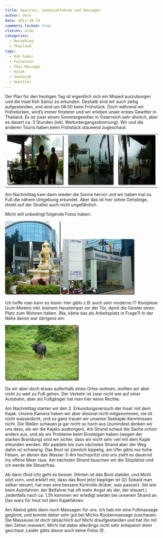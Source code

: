 ```yaml
---
title: Gewitter, Seekajakfahren und Massagen
author: Vero
date: 2011-10-19
comments_locked: true
classes: wide
categories:
  - Reiseblog
  - Thailand
tags:
  - Koh Samui
  - Faulenzen
  - Thai-Massage
  - Kajak
  - Seekajak
  - Gewitter
---
```


<p>Der Plan für den heutigen Tag ist eigentlich sich ein Moped auszuborgen und die Insel Koh Samui zu erkunden. Deshalb sind wir auch zeitig aufgestanden, und sind um 08:00 beim Frühstück. Doch während wir frühstücken, wird’s immer finsterer und wir erleben unser erstes Gewitter in Thailand. Es ist zwar einem Sommergewitter in Österreich sehr ähnlich, aber es dauert ca. 3 Stunden (inkl. Weltuntergangsstimmung). Wir und die anderen Touris haben beim Frühstück staunend zugeschaut:</p>  <table border="0" cellspacing="0" cellpadding="2" width="600"><tbody>     <tr>       <td valign="top" width="242"><a href="/assets/images/2011/10/IMG_1960.jpg"><img src="/assets/images/2011/10/IMG_1960_thumb.jpg" width="220" height="166" alt="IMG_1960" border="0" /></a></td>        <td valign="top" width="196"><a href="/assets/images/2011/10/IMG_1961.jpg"><img src="/assets/images/2011/10/IMG_1961_thumb.jpg" width="220" height="166" alt="IMG_1961" border="0" /></a></td>        <td valign="top" width="160"><a href="/assets/images/2011/10/IMG_1962.jpg"><img src="/assets/images/2011/10/IMG_1962_thumb.jpg" width="220" height="166" alt="IMG_1962" border="0" /></a></td>     </tr>   </tbody></table>  <p>Am Nachmittag kam dann wieder die Sonne hervor und wir haben mal zu Fuß die nähere Umgebung erkundet. Aber das ist hier (ohne Gehsteige, direkt auf der Straße) auch nicht ungefährlich.</p>  <p>Michi will unbedingt folgende Fotos haben:</p>  <p><a href="/assets/images/2011/10/P1000704.jpg"><img src="/assets/images/2011/10/P1000704_thumb.jpg" width="184" height="244" alt="P1000704" border="0" /></a><a href="/assets/images/2011/10/P1000705.jpg"><img src="/assets/images/2011/10/P1000705_thumb.jpg" width="244" height="184" alt="P1000705" border="0" /></a></p>  <p>Ich hoffe man kann es lesen: hier gibts z.B: auch sehr moderne IT-Komplexe (zum Mieten) inkl. kleinem Haustempel vor der Tür, damit die Geister einen Platz zum Wohnen haben. (Na, käme das als Arbeitsplatz in Frage?) In der Nähe davon war übrigens ein: </p>  <p><a href="/assets/images/2011/10/P1000702.jpg"><img src="/assets/images/2011/10/P1000702_thumb.jpg" width="244" height="184" alt="P1000702" border="0" /></a></p>  <p>Da wir aber doch etwas außerhalb eines Ortes wohnen, wollten wir aber nicht zu weit zu Fuß gehen. Der Verkehr ist zwar nicht wie auf einer Autobahn, aber als Fußgänger hat man hier keine Rechte. </p>  <p>Am Nachmittag starten wir den 2. Erkundungsversuch der Insel: mit dem Kajak. Unsere Kamera haben wir aber diesmal nicht mitgenommen, sie ist nicht wasserdicht, und so ganz trauen wir unseren Seekajak-Kenntnissen nicht. Die Wellen schauen ja gar nicht so hoch aus (zumindest denken wir uns dass, als wir die Kajaks ausborgen). Am Strand schaut die Sache schon anders aus, und als wir Probleme beim Einsteigen haben (wegen der starken Brandung) sind wir sicher, dass wir nicht sehr viel mit dem Kajak erkunden werden. Wir paddeln bis zum nächsten Strand aber der Weg dahin ist schwierig. Das Boot ist ziemlich kippelig, am Ufer gibts nur hohe Felsen, an denen das Wasser 3-4m hochspritzt und uns zieht es dauernd ins offene Meer raus. Am nächsten Strand tauschen wir die Sitzplätze und ich werde die Steuerfrau. </p>  <p>Ab dann (find ich) geht es besser. (Hinten ist das Boot stabiler, und Michi sitzt vorn, und erklärt mir, dass das Boot jetzt kippliger ist 😉) Sobald man selber steuert, hat man eine bessere Kontrolle drüber, was passiert. (Ist wie beim Autofahren: der Beifahrer hat oft mehr Angst als der, der steuert.) Jedenfalls nach ca. 1,5h kommen wir erledigt wieder bei unserem Strand an. Das wars für heut mit dem Kajakfahren.</p>  <p>Am Abend gibts dann noch Massagen für uns. Ich hab mir eine Fußmassage gegönnt, und konnte daher sehr gut bei Michis Rückenmassage zuschauen. Die Masseuse ist doch tatsächlich auf Michi draufgestanden und hat ihn mit den Zehen massiert. Michi hat dabei allerdings nicht sehr entspannt drein geschaut. Leider gibts davon auch keine Fotos 😞. </p>
